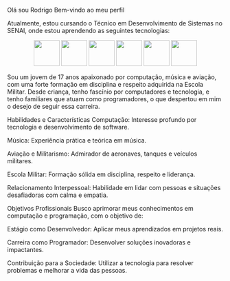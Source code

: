 Olá sou Rodrigo
Bem-vindo ao meu perfil 

Atualmente, estou cursando o Técnico em Desenvolvimento de Sistemas no SENAI, onde estou aprendendo as seguintes tecnologias:

<div align="center">
  <img src="https://cdn.jsdelivr.net/gh/devicons/devicon/icons/javascript/javascript-original.svg" width="60" />
  <img src="https://cdn.jsdelivr.net/gh/devicons/devicon/icons/html5/html5-original.svg" width="60" />
  <img src="https://cdn.jsdelivr.net/gh/devicons/devicon/icons/css3/css3-original.svg" width="60" />
  <img src="https://cdn.jsdelivr.net/gh/devicons/devicon/icons/nodejs/nodejs-original.svg" width="60" />
  <img src="https://cdn.jsdelivr.net/gh/devicons/devicon/icons/react/react-original.svg" width="60" />
  <img src="https://cdn.jsdelivr.net/gh/devicons/devicon/icons/postgresql/postgresql-original.svg" width="60" />
</div>

Sou um jovem de 17 anos apaixonado por computação, música e aviação, com uma forte formação em disciplina e respeito adquirida na Escola Militar. Desde criança, tenho fascínio por computadores e tecnologia, e tenho familiares que atuam como programadores, o que despertou em mim o desejo de seguir essa carreira.

Habilidades e Características
Computação: Interesse profundo por tecnologia e desenvolvimento de software.

Música: Experiência prática e teórica em música.

Aviação e Militarismo: Admirador de aeronaves, tanques e veículos militares.

Escola Militar: Formação sólida em disciplina, respeito e liderança.

Relacionamento Interpessoal: Habilidade em lidar com pessoas e situações desafiadoras com calma e empatia.

Objetivos Profissionais
Busco aprimorar meus conhecimentos em computação e programação, com o objetivo de:

Estágio como Desenvolvedor: Aplicar meus aprendizados em projetos reais.

Carreira como Programador: Desenvolver soluções inovadoras e impactantes.

Contribuição para a Sociedade: Utilizar a tecnologia para resolver problemas e melhorar a vida das pessoas.
